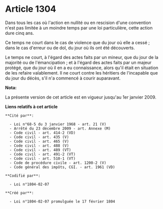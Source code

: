 # Article 1304

Dans tous les cas où l'action en nullité ou en rescision d'une convention n'est pas limitée à un moindre temps par une loi
particulière, cette action dure cinq ans.

Ce temps ne court dans le cas de violence que du jour où elle a cessé ; dans le cas d'erreur ou de dol, du jour où ils ont
été découverts.

Le temps ne court, à l'égard des actes faits par un mineur, que du jour de la majorité ou de l'émancipation ; et à l'égard
des actes faits par un majeur protégé, que du jour où il en a eu connaissance, alors qu'il était en situation de les refaire
valablement. Il ne court contre les héritiers de l'incapable que du jour du décès, s'il n'a commencé à courir auparavant.

**Nota:**

La présente version de cet article est en vigueur jusqu'au 1er janvier 2009.

**Liens relatifs à cet article**

	**Cité par**:

	  - Loi n°68-5 du 3 janvier 1968 - art. 21 (V)
	  - Arrêté du 23 décembre 2009 - art. Annexe (M)
	  - Code civil - art. 414-2 (VD)
	  - Code civil - art. 435 (V)
	  - Code civil - art. 465 (V)
	  - Code civil - art. 488 (V)
	  - Code civil - art. 489 (VT)
	  - Code civil - art. 491-2 (VT)
	  - Code civil - art. 510-1 (VT)
	  - Code de procédure civile - art. 1200-2 (V)
	  - Code général des impôts, CGI. - art. 1961 (VD)

	**Codifié par**:

	  - Loi n°1804-02-07

	**Créé par**:

	  - Loi n°1804-02-07 promulguée le 17 février 1804
